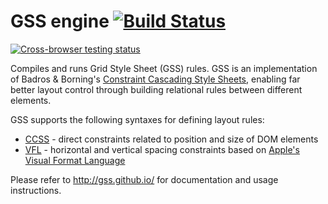 GSS engine [![Build Status](https://travis-ci.org/gss/engine.png?branch=master)](https://travis-ci.org/gss/engine)
==========

[![Cross-browser testing status](https://saucelabs.com/browser-matrix/gss-engine.svg)](https://saucelabs.com/u/gss-engine)

Compiles and runs Grid Style Sheet (GSS) rules. GSS is an implementation of Badros & Borning's [Constraint Cascading Style Sheets](http://www.cs.washington.edu/research/constraints/web/ccss-uwtr.pdf), enabling far better layout control through building relational rules between different elements.

GSS supports the following syntaxes for defining layout rules:

* [CCSS](https://github.com/gss/ccss-compiler#readme) - direct constraints related to position and size of DOM elements
* [VFL](https://github.com/gss/vfl-compiler#readme) - horizontal and vertical spacing constraints based on [Apple's Visual Format Language](https://developer.apple.com/library/ios/documentation/UserExperience/Conceptual/AutolayoutPG/VisualFormatLanguage.html)

Please refer to <http://gss.github.io/> for documentation and usage instructions.
